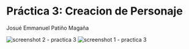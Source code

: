 # Práctica 3: Creacion de Personaje
Josué Emmanuel Patiño Magaña


![screenshot 2 - practica 3](https://github.com/JosuePatino/Simluacion-por-computadora---Josue/assets/144542355/47c1e95a-487c-400f-a503-b198927e585e)
![screenshot 1 - practica 3](https://github.com/JosuePatino/Simluacion-por-computadora---Josue/assets/144542355/4c3da974-1569-433d-8c47-72459230dcff)
